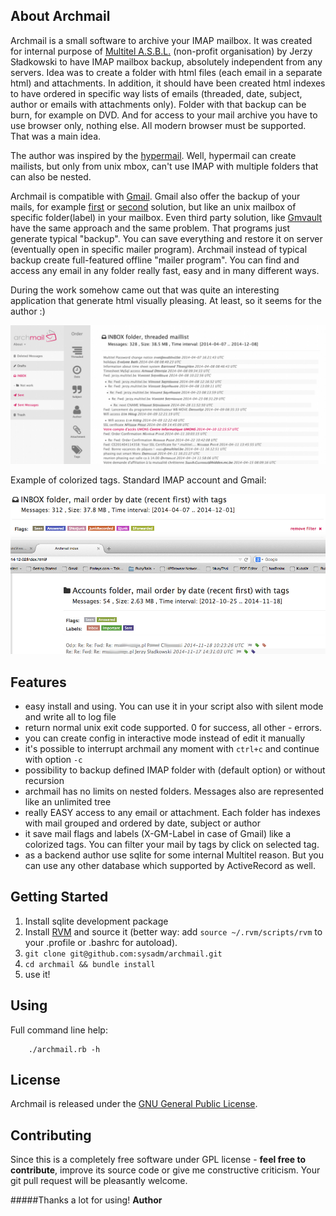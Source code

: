 ## About Archmail

Archmail is a small software to archive your IMAP mailbox. It was created for internal purpose
of [Multitel A.S.B.L.](http://www.multitel.be/) (non-profit organisation) by Jerzy Sładkowski to have IMAP mailbox backup,
absolutely independent from any servers. Idea was to create a folder with html files (each email
in a separate html) and attachments. In addition, it should have been created html indexes to have
ordered in specific way lists of emails (threaded, date, subject, author or emails with attachments only).
Folder with that backup can be burn, for example on DVD. And for access to your mail archive you have to use
browser only, nothing else. All modern browser must be supported. That was a main idea.

The author was inspired by the [hypermail](http://www.hypermail-project.org/). Well, hypermail
can create mailists, but only from unix mbox, can't use IMAP with multiple folders that can also be nested.

Archmail is compatible with [Gmail](https://www.gmail.com/). Gmail also offer the backup of your mails, for example
[first](https://www.google.com/settings/takeout/custom/gmail,calendar) or
[second](https://code.google.com/p/gmail-backup-com/) solution, but like an
unix mailbox of specific folder(label) in your mailbox. Even third party solution, like [Gmvault](http://gmvault.org/) have the
same approach and the same problem. That programs just generate typical "backup". You can save everything and restore it
on server (eventually open in specific mailer program). Archmail instead of typical backup create full-featured offline
"mailer program". You can find and access any email in any folder really fast, easy and in many different ways.

During the work somehow came out that was quite an interesting application that generate html visually pleasing.
At least, so it seems for the author :)

[![archmail screenshot1](https://github.com/sysadm/archmail/raw/master/example/am_screenshot1.jpg)](#features)

Example of colorized tags. Standard IMAP account and Gmail:

[![tag example](https://github.com/sysadm/archmail/raw/master/example/tag_example.jpg)](#features)

Features
--------

* easy install and using. You can use it in your script also with silent mode and write all to log file
* return normal unix exit code supported. 0 for success, all other - errors.
* you can create config in interactive mode instead of edit it manually
* it's possible to interrupt archmail any moment with `ctrl+c` and continue with option `-c`
* possibility to backup defined IMAP folder with (default option) or without recursion
* archmail has no limits on nested folders. Messages also are represented like an unlimited tree
* really EASY access to any email or attachment. Each folder has indexes with mail grouped and ordered by date, subject or author
* it save mail flags and labels (X-GM-Label in case of Gmail) like a colorized tags. You can filter your mail by tags by click on selected tag.
* as a backend author use sqlite for some internal Multitel reason. But you can use any other database which supported by ActiveRecord as well.


## Getting Started

1. Install sqlite development package
2. Install [RVM](http://rvm.io/) and source it (better way: add `source ~/.rvm/scripts/rvm` to your .profile or .bashrc for autoload).
3. `git clone git@github.com:sysadm/archmail.git`
4. `cd archmail && bundle install`
5. use it!


## Using

Full command line help:

        ./archmail.rb -h


## License

Archmail is released under the [GNU General Public License](http://www.gnu.org/licenses/).


## Contributing

Since this is a completely free software under GPL license - **feel free to contribute**, improve its source code or give me constructive criticism.
Your git pull request will be pleasantly welcome.


#####Thanks a lot for using!
**Author**
